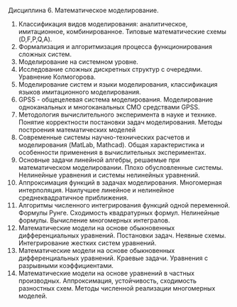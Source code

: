 Дисциплина 6. Математическое моделирование.
1. Классификация видов моделирования: аналитическое, имитационное, комбинированное. Типовые математические схемы (D,F,P,Q,A).
2. Формализация и алгоритмизация процесса функционирования сложных систем.
3. Моделирование на системном уровне.
4. Исследование сложных дискретных структур с очередями. Уравнение Колмогорова.
5. Моделирование систем и языки моделирования, классификация языков имитационного моделирования.
6. GPSS - общецелевая система моделирования. Моделирование одноканальных и многоканальных CMО средствами GPSS.
7. Методология вычислительного эксперимента в науке и технике. Понятие корректности постановки задач моделирования. Методы построения математических моделей
8. Современные системы научно-технических расчетов и моделирования (MatLab, Mathcad). Общая характеристика и особенности применения в вычислительных экспериментах.
9. Основные задачи линейной алгебры, решаемые при математическом моделировании. Плохо обусловленные системы. Нелинейные уравнения и системы нелинейных уравнений.
10. Аппроксимация функций в задачах моделирования. Многомерная интерполяция. Наилучшее линейное и нелинейное среднеквадратичное приближения.
11. Алгоритмы численного интегрирования функций одной переменной. Формулы Рунге. Сходимость квадратурных формул. Нелинейные формулы. Вычисление многомерных интегралов.
12. Математические модели на основе обыкновенных дифференциальных уравнений. Постановки задач. Неявные схемы. Интегрирование жестких систем уравнений.
13. Математические модели на основе обыкновенных дифференциальных уравнений. Краевые задачи. Уравнения с разрывными коэффициентами.
14. Математические модели на основе уравнений в частных производных. Аппроксимация, устойчивость, сходимость разностных схем. Методы численной реализации многомерных моделей.
